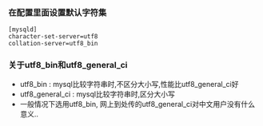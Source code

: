 ### 在配置里面设置默认字符集
```
[mysqld]
character-set-server=utf8
collation-server=utf8_bin
```

### 关于utf8_bin和utf8_general_ci
* utf8_bin : mysql比较字符串时,不区分大小写,性能比utf8_general_ci好
* utf8_general_ci : mysql比较字符串时,区分大小写
* 一般情况下选用utf8_bin, 网上到处传的utf8_general_ci对中文用户没有什么意义..